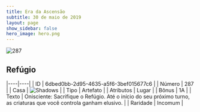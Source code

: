 ```yaml
---
title: Era da Ascensão
subtitle: 30 de maio de 2019
layout: page
show_sidebar: false
hero_image: hero.png
---
```


![287](https://cdn.keyforgegame.com/media/card_front/pt/435_287_GG495FV9F772_pt.png)

## Refúgio

|----|----|
| ID | 6dbed0bb-2d95-4635-a5f6-3bef015677c6 |
| Número | 287 |
| Casa | ![Shadows](https://archonarcana.com/images/thumb/e/ee/Shadows.png/22px-Shadows.png "Sombras") |
| Tipo | Artefato |
| Atributos | Lugar |
| Bônus | 1A |
| Texto | Onisciente: Sacrifique o Refúgio. Até o início do seu próximo turno, as criaturas que você controla ganham elusivo. |
| Raridade | Incomum |
